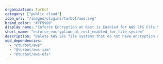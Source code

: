 ```yaml
---
organization: Turbot
category: ["public cloud"]
icon_url: "/images/plugins/turbot/aws.svg"
brand_color: "#FF9900"
display_name: "Enforce Encryption at Rest is Enabled for AWS EFS File Systems"
short_name: "enforce_encryption_at_rest_enabled_for_file_system"
description: "Delete AWS EFS file systems that do not have encryption at rest enabled."
mod_dependencies:
  - "@turbot/aws"
  - "@turbot/aws-iam"
  - "@turbot/aws-efs"
---
```

